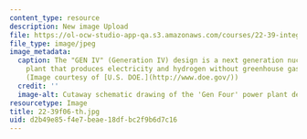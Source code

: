 ```yaml
---
content_type: resource
description: New image Upload
file: https://ol-ocw-studio-app-qa.s3.amazonaws.com/courses/22-39-integration-of-reactor-design-operations-and-safety-fall-2006/d2b49e85f4e7beae18dfbc2f9b6d7c16_22-39f06-th.jpg
file_type: image/jpeg
image_metadata:
  caption: The "GEN IV" (Generation IV) design is a next generation nuclear power
    plant that produces electricity and hydrogen without greenhouse gas emissions.
    (Image courtesy of [U.S. DOE.](http://www.doe.gov/))
  credit: ''
  image-alt: Cutaway schematic drawing of the 'Gen Four' power plant design.
resourcetype: Image
title: 22-39f06-th.jpg
uid: d2b49e85-f4e7-beae-18df-bc2f9b6d7c16
---
```

